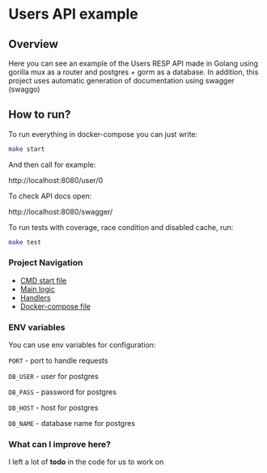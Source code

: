 # Users API example

## Overview

Here you can see an example of the Users RESP API made in Golang using gorilla
mux as a router and postgres + gorm as a database. In addition, this project 
uses automatic generation of documentation using swagger (swaggo)

## How to run?

To run everything in docker-compose you can just write:

```bash
make start
```

And then call for example:

http://localhost:8080/user/0

To check API docs open:

http://localhost:8080/swagger/

To run tests with coverage, race condition and disabled cache, run:
```bash
make test
```

### Project Navigation

- [CMD start file](./cmd/users/users.go)
- [Main logic](./internal/users.go)
- [Handlers](./internal/handler/user.go)
- [Docker-compose file](docker-compose.yml)

### ENV variables

You can use env variables for configuration:

`PORT` - port to handle requests

`DB_USER` - user for postgres

`DB_PASS` - password for postgres

`DB_HOST` - host for postgres

`DB_NAME` - database name for postgres

### What can I improve here?

I left a lot of **todo** in the code for us to work on
